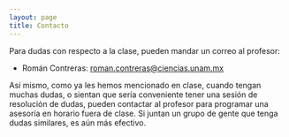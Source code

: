 ```yaml
---
layout: page
title: Contacto
---
```


Para dudas con respecto a la clase, pueden mandar un correo al profesor:

- Román Contreras: [roman.contreras@ciencias.unam.mx](mailto:roman.contreras@ciencias.unam.mx)

Así mismo, como ya les hemos mencionado en clase, cuando tengan muchas dudas, o sientan que
sería conveniente tener una sesión de resolución de dudas, pueden contactar al profesor para programar
una asesoría en horario fuera de clase. Si juntan un grupo de gente que tenga dudas similares, es aún más efectivo.
